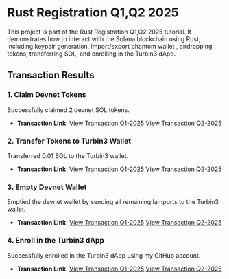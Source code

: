 # Rust Registration Q1,Q2 2025

This project is part of the Rust Registration Q1,Q2 2025 tutorial. It demonstrates how to interact with the Solana blockchain using Rust, including keypair generation, import/export phantom wallet , airdropping tokens, transferring SOL, and enrolling in the Turbin3 dApp.

## Transaction Results

### 1. Claim Devnet Tokens
Successfully claimed 2 devnet SOL tokens.
- **Transaction Link**: [View Transaction Q1-2025](https://explorer.solana.com/tx/3WaogxfiES1MVTVK9eVjXGH8j3LBRJGdg9ty5MkoazLTRJeyh6zVbV6dTMCJdJ6qacybLZGF26ByhggBDqZBDtLA?cluster=devnet)
[View Transaction Q2-2025]()

### 2. Transfer Tokens to Turbin3 Wallet
Transferred 0.01 SOL to the Turbin3 wallet.
- **Transaction Link**: [View Transaction Q1-2025](https://explorer.solana.com/tx/569cqrmtguJs1YQoGbvHk8KyAeb2ZDJJ9429nr31GoSgCNBiGhkX1BExrCdHA7fc6kHccdygK9kyGACmXtyCXge9?cluster=devnet)
[View Transaction Q2-2025]()

### 3. Empty Devnet Wallet
Emptied the devnet wallet by sending all remaining lamports to the Turbin3 wallet.
- **Transaction Link**: [View Transaction Q1-2025](https://explorer.solana.com/tx/352dkZPri9kz6C5p9VhBHgRxf7ozPpTo86rXgXsiRieQ9uij5i6B9ayQqHj4jBcqLUPEfJRbmM5m1z2FbmQduYDr?cluster=devnet)
[View Transaction Q2-2025]()

### 4. Enroll in the Turbin3 dApp
Successfully enrolled in the Turbin3 dApp using my GitHub account.
- **Transaction Link**: [View Transaction Q1-2025](https://explorer.solana.com/tx/3xVVAhaWQzR77DYqJ8nQzAUcbt5qZ34kdc2Ju5AbgZ3WMmzUkEcqDJMYsb5ahDnZSDBT8wB968rs3GV9VZjHT8Mv?cluster=devnet)
[View Transaction Q2-2025]()
